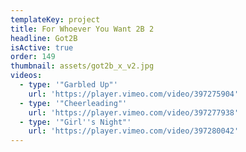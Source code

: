 ```yaml
---
templateKey: project
title: For Whoever You Want 2B 2
headline: Got2B
isActive: true
order: 149
thumbnail: assets/got2b_x_v2.jpg
videos:
  - type: '"Garbled Up"'
    url: 'https://player.vimeo.com/video/397275904'
  - type: '"Cheerleading"'
    url: 'https://player.vimeo.com/video/397277938'
  - type: '"Girl''s Night"'
    url: 'https://player.vimeo.com/video/397280042'
---
```

